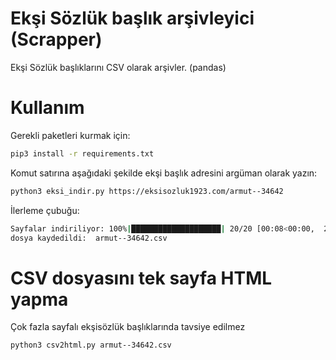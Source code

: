 # Ekşi Sözlük başlık arşivleyici (Scrapper)

Ekşi Sözlük başlıklarını CSV olarak arşivler. (pandas)


# Kullanım

Gerekli paketleri kurmak için:

```bash
pip3 install -r requirements.txt
```


Komut satırına aşağıdaki şekilde ekşi başlık adresini argüman olarak yazın:

```bash
python3 eksi_indir.py https://eksisozluk1923.com/armut--34642
```

İlerleme çubuğu:

```bash
Sayfalar indiriliyor: 100%|████████████████████| 20/20 [00:08<00:00,  2.33 sayfa/s]
dosya kaydedildi:  armut--34642.csv
```

# CSV dosyasını tek sayfa HTML yapma

Çok fazla sayfalı ekşisözlük başlıklarında tavsiye edilmez

```bash
python3 csv2html.py armut--34642.csv
```
